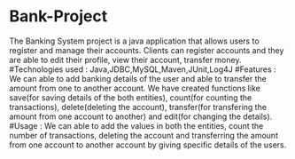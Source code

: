 # Bank-Project
The Banking System project is a java application that allows users to register and manage their accounts. Clients can register accounts and they are able to edit their profile, view their account, transfer money.
#Technologies used :
Java,JDBC,MySQL,Maven,JUnit,Log4J
#Features :
We can able to add banking details of the user and able to transfer the amount from one to another account. We have created functions like save(for saving details of the both entities), count(for counting the transactions), delete(deleting the account), transfer(for transfering the amount from one account to another) and edit(for changing the details).
#Usage :
We can able to add the values in both the entities, count the number of transactions, deleting the account and transferring the amount from one account to another account by giving specific details of the users.
